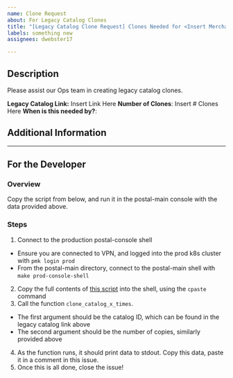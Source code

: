 ```yaml
---
name: Clone Request
about: For Legacy Catalog Clones
title: "[Legacy Catalog Clone Request] Clones Needed for <Insert Merchant(s) Here>"
labels: something new
assignees: dwebster17

---
```


## Description

Please assist our Ops team in creating legacy catalog clones.

**Legacy Catalog Link:** Insert Link Here
**Number of Clones**: Insert # Clones Here
**When is this needed by?**:

## Additional Information
<!-- Fill in any additional information, if applicable, below this line -->

---
<!-- DO NOT CHANGE BELOW INFORMATION -->
## For the Developer

### Overview

Copy the script from below, and run it in the postal-main console with the data provided
above.

### Steps

1. Connect to the production postal-console shell
  *  Ensure you are connected to VPN, and logged into the prod k8s cluster with `pmk login prod`
  *  From the postal-main directory, connect to the postal-main shell with `make prod-console-shell`

2. Copy the full contents of [this script][0] into the shell, using the `cpaste` command
3. Call the function `clone_catalog_x_times`.
  * The first argument should be the catalog ID, which can be found in the legacy catalog link above
  * The second argument should be the number of copies, similarly provided above
4. As the function runs, it should print data to stdout. Copy this data, paste it in a comment
   in this issue.
5. Once this is all done, close the issue!

[0]: https://github.com/postmates/merchant-scripts/blob/master/legacy-catalog/clone_catalog.py
